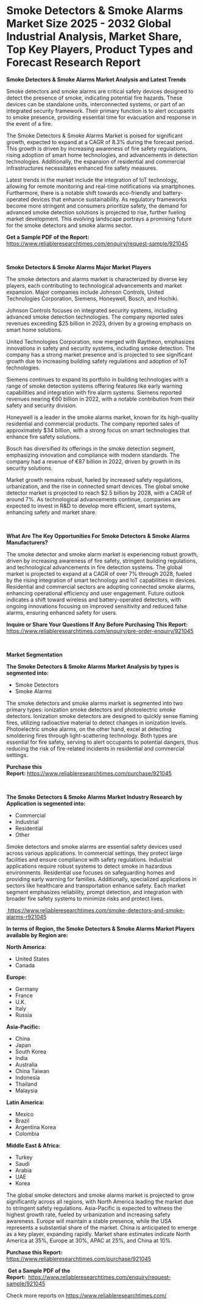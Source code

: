 <p><h1>Smoke Detectors & Smoke Alarms Market Size 2025 - 2032 Global Industrial Analysis, Market Share, Top Key Players, Product Types and Forecast Research Report</h1></p><p><strong>Smoke Detectors & Smoke Alarms Market Analysis and Latest Trends</strong></p>
<p><p>Smoke detectors and smoke alarms are critical safety devices designed to detect the presence of smoke, indicating potential fire hazards. These devices can be standalone units, interconnected systems, or part of an integrated security framework. Their primary function is to alert occupants to smoke presence, providing essential time for evacuation and response in the event of a fire.</p><p>The Smoke Detectors & Smoke Alarms Market is poised for significant growth, expected to expand at a CAGR of 8.3% during the forecast period. This growth is driven by increasing awareness of fire safety regulations, rising adoption of smart home technologies, and advancements in detection technologies. Additionally, the expansion of residential and commercial infrastructures necessitates enhanced fire safety measures.</p><p>Latest trends in the market include the integration of IoT technology, allowing for remote monitoring and real-time notifications via smartphones. Furthermore, there is a notable shift towards eco-friendly and battery-operated devices that enhance sustainability. As regulatory frameworks become more stringent and consumers prioritize safety, the demand for advanced smoke detection solutions is projected to rise, further fueling market development. This evolving landscape portrays a promising future for the smoke detectors and smoke alarms sector.</p></p>
<p><strong>Get a Sample PDF of the Report:&nbsp;</strong> <a href="https://www.reliableresearchtimes.com/enquiry/request-sample/921045?utm_campaign=2513&utm_medium=2&utm_source=Github&utm_content=ia&utm_term=23022025&utm_id=smoke-detectors-smoke-alarms">https://www.reliableresearchtimes.com/enquiry/request-sample/921045</a></p>
<p>&nbsp;</p>
<p><strong>Smoke Detectors & Smoke Alarms Major Market Players</strong></p>
<p><p>The smoke detectors and alarms market is characterized by diverse key players, each contributing to technological advancements and market expansion. Major companies include Johnson Controls, United Technologies Corporation, Siemens, Honeywell, Bosch, and Hochiki.</p><p>Johnson Controls focuses on integrated security systems, including advanced smoke detection technologies. The company reported sales revenues exceeding $25 billion in 2023, driven by a growing emphasis on smart home solutions.</p><p>United Technologies Corporation, now merged with Raytheon, emphasizes innovations in safety and security systems, including smoke detection. The company has a strong market presence and is projected to see significant growth due to increasing building safety regulations and adoption of IoT technologies.</p><p>Siemens continues to expand its portfolio in building technologies with a range of smoke detection systems offering features like early warning capabilities and integration with fire alarm systems. Siemens reported revenues nearing €60 billion in 2022, with a notable contribution from their safety and security division.</p><p>Honeywell is a leader in the smoke alarms market, known for its high-quality residential and commercial products. The company reported sales of approximately $34 billion, with a strong focus on smart technologies that enhance fire safety solutions.</p><p>Bosch has diversified its offerings in the smoke detection segment, emphasizing innovation and compliance with modern standards. The company had a revenue of €87 billion in 2022, driven by growth in its security solutions.</p><p>Market growth remains robust, fueled by increased safety regulations, urbanization, and the rise in connected smart devices. The global smoke detector market is projected to reach $2.5 billion by 2028, with a CAGR of around 7%. As technological advancements continue, companies are expected to invest in R&D to develop more efficient, smart systems, enhancing safety and market share.</p></p>
<p>&nbsp;</p>
<p><strong>What Are The Key Opportunities For Smoke Detectors & Smoke Alarms Manufacturers?</strong></p>
<p><p>The smoke detector and smoke alarm market is experiencing robust growth, driven by increasing awareness of fire safety, stringent building regulations, and technological advancements in fire detection systems. The global market is projected to expand at a CAGR of over 7% through 2028, fueled by the rising integration of smart technology and IoT capabilities in devices. Residential and commercial sectors are adopting connected smoke alarms, enhancing operational efficiency and user engagement. Future outlook indicates a shift toward wireless and battery-operated detectors, with ongoing innovations focusing on improved sensitivity and reduced false alarms, ensuring enhanced safety for users.</p></p>
<p><strong>Inquire or Share Your Questions If Any Before Purchasing This Report:</strong> <a href="https://www.reliableresearchtimes.com/enquiry/pre-order-enquiry/921045?utm_campaign=2513&utm_medium=2&utm_source=Github&utm_content=ia&utm_term=23022025&utm_id=smoke-detectors-smoke-alarms">https://www.reliableresearchtimes.com/enquiry/pre-order-enquiry/921045</a></p>
<p>&nbsp;</p>
<p><strong>Market Segmentation</strong></p>
<p><strong>The Smoke Detectors & Smoke Alarms Market Analysis by types is segmented into:</strong></p>
<p><ul><li>Smoke Detectors</li><li>Smoke Alarms</li></ul></p>
<p><p>The smoke detectors and smoke alarms market is segmented into two primary types: ionization smoke detectors and photoelectric smoke detectors. Ionization smoke detectors are designed to quickly sense flaming fires, utilizing radioactive material to detect changes in ionization levels. Photoelectric smoke alarms, on the other hand, excel at detecting smoldering fires through light-scattering technology. Both types are essential for fire safety, serving to alert occupants to potential dangers, thus reducing the risk of fire-related incidents in residential and commercial settings.</p></p>
<p><strong>Purchase this Report:&nbsp;</strong><a href="https://www.reliableresearchtimes.com/purchase/921045?utm_campaign=2513&utm_medium=2&utm_source=Github&utm_content=ia&utm_term=23022025&utm_id=smoke-detectors-smoke-alarms">https://www.reliableresearchtimes.com/purchase/921045</a></p>
<p>&nbsp;</p>
<p><strong>The Smoke Detectors & Smoke Alarms Market Industry Research by Application is segmented into:</strong></p>
<p><ul><li>Commercial</li><li>Industrial</li><li>Residential</li><li>Other</li></ul></p>
<p><p>Smoke detectors and smoke alarms are essential safety devices used across various applications. In commercial settings, they protect large facilities and ensure compliance with safety regulations. Industrial applications require robust systems to detect smoke in hazardous environments. Residential use focuses on safeguarding homes and providing early warning for families. Additionally, specialized applications in sectors like healthcare and transportation enhance safety. Each market segment emphasizes reliability, prompt detection, and integration with broader fire safety systems to minimize risks and protect lives.</p></p>
<p><a href="https://www.reliableresearchtimes.com/smoke-detectors-and-smoke-alarms-r921045?utm_campaign=2513&utm_medium=2&utm_source=Github&utm_content=ia&utm_term=23022025&utm_id=smoke-detectors-smoke-alarms">&nbsp;https://www.reliableresearchtimes.com/smoke-detectors-and-smoke-alarms-r921045</a></p>
<p><strong>In terms of Region, the Smoke Detectors & Smoke Alarms Market Players available by Region are:</strong></p>
<p>
    <p> <strong> North America: </strong>
        <ul>
            <li>United States</li>
            <li>Canada</li>
        </ul>
        </p> 
    <p> <strong> Europe: </strong>
        <ul>
            <li>Germany</li>
            <li>France</li>
            <li>U.K.</li>
            <li>Italy</li>
            <li>Russia</li>
        </ul>
        </p> 
    <p> <strong> Asia-Pacific: </strong>
        <ul>
            <li>China</li>
            <li>Japan</li>
            <li>South Korea</li>
            <li>India</li>
            <li>Australia</li>
            <li>China Taiwan</li>
            <li>Indonesia</li>
            <li>Thailand</li>
            <li>Malaysia</li>
        </ul>
        </p> 
    <p> <strong> Latin America: </strong>
        <ul>
            <li>Mexico</li>
            <li>Brazil</li>
            <li>Argentina Korea</li>
            <li>Colombia</li>
        </ul>
        </p> 
    <p> <strong> Middle East & Africa: </strong>
        <ul>
            <li>Turkey</li>
            <li>Saudi</li>
            <li>Arabia</li>
            <li>UAE</li>
            <li>Korea</li>
        </ul>
    </p>
    </p>
<p><p>The global smoke detectors and smoke alarms market is projected to grow significantly across all regions, with North America leading the market due to stringent safety regulations. Asia-Pacific is expected to witness the highest growth rate, fueled by urbanization and increasing safety awareness. Europe will maintain a stable presence, while the USA represents a substantial share of the market. China is anticipated to emerge as a key player, expanding rapidly. Market share estimates indicate North America at 35%, Europe at 30%, APAC at 25%, and China at 10%.</p></p>
<p><strong>Purchase this Report: </strong><a href="https://www.reliableresearchtimes.com/purchase/921045?utm_campaign=2513&utm_medium=2&utm_source=Github&utm_content=ia&utm_term=23022025&utm_id=smoke-detectors-smoke-alarms">https://www.reliableresearchtimes.com/purchase/921045</a></p>
<p>&nbsp;<strong>Get a Sample PDF of the Report:&nbsp;&nbsp;</strong><a href="https://www.reliableresearchtimes.com/enquiry/request-sample/921045?utm_campaign=2513&utm_medium=2&utm_source=Github&utm_content=ia&utm_term=23022025&utm_id=smoke-detectors-smoke-alarms">https://www.reliableresearchtimes.com/enquiry/request-sample/921045</a></p>
<p><strong></strong></p>
<p>Check more reports on <a href="https://www.reliableresearchtimes.com/?utm_campaign=2513&utm_medium=2&utm_source=Github&utm_content=ia&utm_term=23022025&utm_id=smoke-detectors-smoke-alarms">https://www.reliableresearchtimes.com/</a></p>